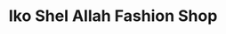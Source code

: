 ---
title: "Iko Shel Allah Fashion Shop"
url: /accra/iko-shel-allah-fashion-shop/
shop: Kleidung
---